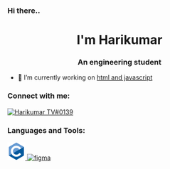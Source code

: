 ### Hi there..
<h1 align="center"> I'm Harikumar</h1>
<h3 align="center">An engineering student</h3>

- 🔭 I’m currently working on [html and javascript](https://www.w3schools.com/)

<h3 align="left">Connect with me:</h3>
<p align="left">
<a href="https://discord.gg/Harikumar TV#0139" target="blank"><img align="center" src="https://raw.githubusercontent.com/rahuldkjain/github-profile-readme-generator/master/src/images/icons/Social/discord.svg" alt="Harikumar TV#0139" height="30" width="40" /></a>
</p>

<h3 align="left">Languages and Tools:</h3>
<p align="left"> <a href="https://www.cprogramming.com/" target="_blank" rel="noreferrer"> <img src="https://raw.githubusercontent.com/devicons/devicon/master/icons/c/c-original.svg" alt="c" width="40" height="40"/> </a> <a href="https://www.figma.com/" target="_blank" rel="noreferrer"> <img src="https://www.vectorlogo.zone/logos/figma/figma-icon.svg" alt="figma" width="40" height="40"/> </a> </p>


